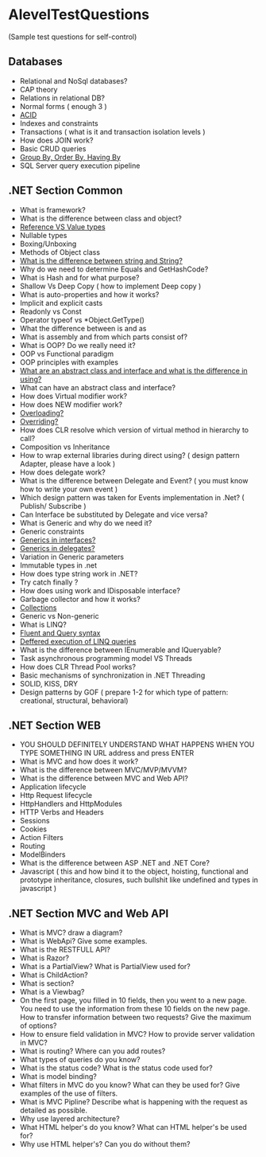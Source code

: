 # AlevelTestQuestions
(Sample test questions for self-control)

## Databases
- Relational and NoSql databases?
- CAP theory
- Relations in relational DB?
- Normal forms ( enough 3 )
- [ACID](https://github.com/ArtemenkoArt/AlevelTestQuestions/blob/master/Databases/ACID.md)
- Indexes and constraints
- Transactions ( what is it and transaction isolation levels )
- How does JOIN work?
- Basic CRUD queries
- [Group By, Order By, Having By](https://github.com/ArtemenkoArt/AlevelTestQuestions/blob/master/Databases/GroupByOrderByHaving.md) 
- SQL Server query execution pipeline

## .NET Section Common
- What is framework?
- What is the difference between class and object?
- [Reference VS Value types](https://github.com/ArtemenkoArt/AlevelTestQuestions/blob/master/NetSectionCommon/ReferenceVsValueTypes.md "Reference VS Value types")
- Nullable types
- Boxing/Unboxing
- Methods of Object class
- [What is the difference between string and String?](https://github.com/ArtemenkoArt/AlevelTestQuestions/blob/master/NetSectionCommon/stringAndString.md "В чём разница между string и String")
- Why do we need to determine Equals and GetHashCode?
- What is Hash and for what purpose?
- Shallow Vs Deep Copy ( how to implement Deep copy )
- What is auto-properties and how it works?
- Implicit and explicit casts
- Readonly vs Const
- Operator typeof vs *Object.GetType()
- What the difference between is and as
- What is assembly and from which parts consist of?
- What is OOP? Do we really need it?
- OOP vs Functional paradigm 
- OOP principles with examples
- [What are an abstract class and interface and what is the difference in using?](https://github.com/ArtemenkoArt/AlevelTestQuestions/blob/master/NetSectionCommon/AbstractClassAndInterface.md "Абстрактные классы & Интерфейсы")
- What can have an abstract class and interface?
- How does Virtual modifier work?
- How does NEW modifier work?
- [Overloading?](https://github.com/ArtemenkoArt/AlevelTestQuestions/blob/master/NetSectionCommon/Overloading.md)
- [Overriding?](https://github.com/ArtemenkoArt/AlevelTestQuestions/blob/master/NetSectionCommon/Overriding.md)
- How does CLR resolve which version of virtual method in hierarchy to call?
- Composition vs Inheritance
- How to wrap external libraries during direct using? ( design pattern Adapter, please have a look )
- How does delegate work?
- What is the difference between Delegate and Event? ( you must know how to write your own event )
- Which design pattern was taken for Events implementation in .Net? ( Publish/ Subscribe )
- Can Interface be substituted by Delegate and vice versa?
- What is Generic and why do we need it?
- Generic constraints
- [Generics in interfaces?](https://github.com/ArtemenkoArt/AlevelTestQuestions/blob/master/NetSectionCommon/GenericInterfaces.md)
- [Generics in delegates?](https://github.com/ArtemenkoArt/AlevelTestQuestions/blob/master/NetSectionCommon/GenericDelegates.md)
- Variation in Generic parameters
- Immutable types in .net
- How does type string work in .NET?
- Try catch finally ?
- How does using work and  IDisposable interface?
- Garbage collector and how it works?
- [Collections](https://github.com/ArtemenkoArt/AlevelTestQuestions/blob/master/NetSectionCommon/Collections.md "Коллекции")
- Generic vs Non-generic
- What is LINQ?
- [Fluent and Query syntax](https://github.com/ArtemenkoArt/AlevelTestQuestions/blob/master/NetSectionCommon/FluentAndQuerySyntax.md "Синтаксис запросов и синтаксис методов в LINQ")
- [Deffered execution of LINQ queries](https://github.com/ArtemenkoArt/AlevelTestQuestions/blob/master/NetSectionCommon/DeferredExecutionOfLinqQuery.md "Отложенное выполнение запроса LINQ")
- What is the difference between IEnumerable and IQueryable?
- Task asynchronous programming model VS Threads
- How does CLR Thread Pool works?
- Basic mechanisms of synchronization in .NET Threading
- SOLID, KISS, DRY
- Design patterns by GOF ( prepare 1-2 for which type of pattern: creational, structural, behavioral)

## .NET Section WEB
- YOU SHOULD DEFINITELY UNDERSTAND WHAT HAPPENS WHEN YOU TYPE SOMETHING IN URL address and press ENTER
- What is MVC and how does it work?
- What is the difference between MVC/MVP/MVVM?
- What is the difference between MVC and Web API?
- Application lifecycle
- Http Request lifecycle
- HttpHandlers and HttpModules
- HTTP Verbs and Headers
- Sessions
- Cookies
- Action Filters
- Routing
- ModelBinders
- What is the difference between ASP .NET and .NET Core?
- Javascript ( this and how bind it to the object, hoisting, functional and prototype inheritance, closures, such bullshit like undefined and types in javascript )

## .NET Section MVC and Web API
- What is MVC? draw a diagram?
- What is WebApi? Give some examples.
- What is the RESTFULL API?
- What is Razor?
- What is a PartialView? What is PartialView used for?
- What is ChildAction?
- What is section?
- What is a Viewbag?
- On the first page, you filled in 10 fields, then you went to a new page. You need to use the information from these 10 fields on the new page. How to transfer information between two requests? Give the maximum of options?
- How to ensure field validation in MVC? How to provide server validation in MVC?
- What is routing? Where can you add routes?
- What types of queries do you know?
- What is the status code? What is the status code used for?
- What is model binding?
- What filters in MVC do you know? What can they be used for? Give examples of the use of filters.
- What is MVC Pipline? Describe what is happening with the request as detailed as possible.
- Why use layered architecture?
- What HTML helper's do you know? What can HTML helper's be used for?
- Why use HTML helper's? Can you do without them?